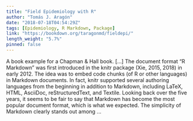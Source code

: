 ```yaml
---
title: "Field Epidemiology with R"
author: "Tomás J. Aragón"
date: "2018-07-18T04:54:29Z"
tags: [Epidemiology, R Markdown, Package]
link: "https://bookdown.org/taragonmd/fieldepi/"
length_weight: "5.7%"
pinned: false
---
```


A book example for a Chapman & Hall book. [...] The document format “R Markdown” was first introduced in the knitr package (Xie, 2015, 2018) in early 2012. The idea was to embed code chunks (of R or other languages) in Markdown documents. In fact, knitr supported several authoring languages from the beginning in addition to Markdown, including LaTeX, HTML, AsciiDoc, reStructuredText, and Textile. Looking back over the five years, it seems to be fair to say that Markdown has become the most popular document format, which is what we expected. The simplicity of Markdown clearly stands out among ...
